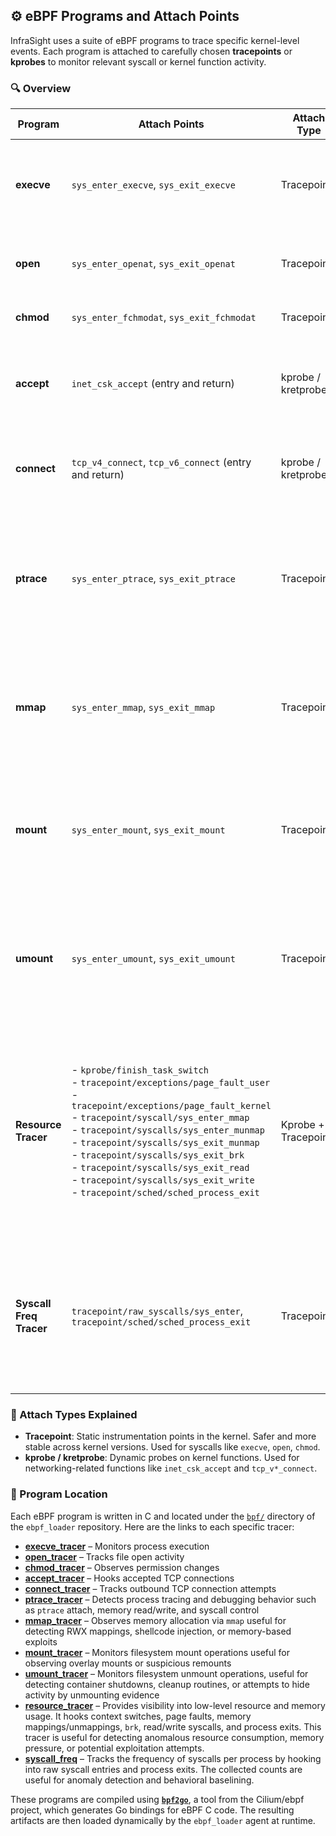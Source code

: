 ## ⚙️ eBPF Programs and Attach Points

InfraSight uses a suite of eBPF programs to trace specific kernel-level events. Each program is attached to carefully chosen **tracepoints** or **kprobes** to monitor relevant syscall or kernel function activity.

### 🔍 Overview

| Program     | Attach Points                                         | Attach Type        | Description                                                                       |
| ----------- | ----------------------------------------------------- | ------------------ | --------------------------------------------------------------------------------- |
| **execve**  | `sys_enter_execve`, `sys_exit_execve`                 | Tracepoint         | Traces process execution events, including command-line arguments and exit status |
| **open**    | `sys_enter_openat`, `sys_exit_openat`                 | Tracepoint         | Captures file open attempts, including accessed filename                          |
| **chmod**   | `sys_enter_fchmodat`, `sys_exit_fchmodat`             | Tracepoint         | Monitors changes to file permissions                                              |
| **accept**  | `inet_csk_accept` (entry and return)                  | kprobe / kretprobe | Captures accepted network connections (i.e., incoming TCP connections)            |
| **connect** | `tcp_v4_connect`, `tcp_v6_connect` (entry and return) | kprobe / kretprobe | Monitors outbound TCP connection attempts for both IPv4 and IPv6                  |
| **ptrace**  | `sys_enter_ptrace`, `sys_exit_ptrace`                 | Tracepoint         | Observes process tracing actions like `attach`, `peek`, `poke`, and `continue`; useful for detecting debuggers, tampering, or reverse engineering |
| **mmap**    | `sys_enter_mmap`, `sys_exit_mmap`                     | Tracepoint         | Tracks memory mapping requests, including suspicious RWX regions used in shellcode or injection attacks                                           |
| **mount**   | `sys_enter_mount`, `sys_exit_mount`                   | Tracepoint         | Monitors mount system calls useful for detecting container mount propagation, overlay mounts, or filesystem tampering |
| **umount** | `sys_enter_umount`, `sys_exit_umount` | Tracepoint | Tracks unmount operations, which may indicate container teardown, cleanup, or attempts to hide malicious filesystems |
| **Resource Tracer**   | - `kprobe/finish_task_switch`  <br> - `tracepoint/exceptions/page_fault_user`  <br> - `tracepoint/exceptions/page_fault_kernel` <br> - `tracepoint/syscall/sys_enter_mmap` <br> - `tracepoint/syscalls/sys_enter_munmap` <br> - `tracepoint/syscalls/sys_exit_munmap` <br> - `tracepoint/syscalls/sys_exit_brk` <br> - `tracepoint/syscalls/sys_exit_read` <br> - `tracepoint/syscalls/sys_exit_write` <br> - `tracepoint/sched/sched_process_exit` | Kprobe + Tracepoints | Monitors low-level resource usage and memory management (context switches, page faults, mmap/munmap, brk, read/write, and process exit). Useful for detecting anomalous resource consumption or crashes. |
| **Syscall Freq Tracer** | `tracepoint/raw_syscalls/sys_enter`, `tracepoint/sched/sched_process_exit` | Tracepoint         | Counts syscall invocations and aggregates frequency metrics per process until exit. Useful for anomaly detection based on unusual syscall usage patterns. |






### 🧩 Attach Types Explained

* **Tracepoint**: Static instrumentation points in the kernel. Safer and more stable across kernel versions. Used for syscalls like `execve`, `open`, `chmod`.
* **kprobe / kretprobe**: Dynamic probes on kernel functions. Used for networking-related functions like `inet_csk_accept` and `tcp_v*_connect`.

### 📁 Program Location

Each eBPF program is written in C and located under the [`bpf/`](https://github.com/ALEYI17/ebpf_loader/tree/main/bpf) directory of the `ebpf_loader` repository. Here are the links to each specific tracer:

* **[execve\_tracer](https://github.com/ALEYI17/ebpf_loader/tree/main/bpf/execve_tracer)** – Monitors process execution
* **[open\_tracer](https://github.com/ALEYI17/ebpf_loader/tree/main/bpf/open_tracer)** – Tracks file open activity
* **[chmod\_tracer](https://github.com/ALEYI17/ebpf_loader/tree/main/bpf/chmod_tracer)** – Observes permission changes
* **[accept\_tracer](https://github.com/ALEYI17/ebpf_loader/tree/main/bpf/accept_tracer)** – Hooks accepted TCP connections
* **[connect\_tracer](https://github.com/ALEYI17/ebpf_loader/tree/main/bpf/connect_tracer)** – Tracks outbound TCP connection attempts
* **[ptrace\_tracer](https://github.com/ALEYI17/ebpf_loader/tree/main/bpf/ptrace_tracer)** – Detects process tracing and debugging behavior such as `ptrace` attach, memory read/write, and syscall control
* **[mmap\_tracer](https://github.com/ALEYI17/ebpf_loader/tree/main/bpf/mmap_tracer)** – Observes memory allocation via `mmap` useful for detecting RWX mappings, shellcode injection, or memory-based exploits
* **[mount\_tracer](https://github.com/ALEYI17/ebpf_loader/tree/main/bpf/mount_tracer)** – Monitors filesystem mount operations useful for observing overlay mounts or suspicious remounts
* **[umount\_tracer](https://github.com/ALEYI17/ebpf_loader/tree/main/bpf/umount_tracer)** – Monitors filesystem unmount operations, useful for detecting container shutdowns, cleanup routines, or attempts to hide activity by unmounting evidence
* **[resource\_tracer](https://github.com/ALEYI17/ebpf_loader/tree/main/bpf/resource_tracer)** – Provides visibility into low-level resource and memory usage. It hooks context switches, page faults, memory mappings/unmappings, `brk`, read/write syscalls, and process exits. This tracer is useful for detecting anomalous resource consumption, memory pressure, or potential exploitation attempts.
* **[syscall_freq](https://github.com/ALEYI17/ebpf_loader/tree/main/bpf/syscall_freq)** – Tracks the frequency of syscalls per process by hooking into raw syscall entries and process exits. The collected counts are useful for anomaly detection and behavioral baselining.









These programs are compiled using **[`bpf2go`](https://pkg.go.dev/github.com/cilium/ebpf/cmd/bpf2go)**, a tool from the Cilium/ebpf project, which generates Go bindings for eBPF C code. The resulting artifacts are then loaded dynamically by the `ebpf_loader` agent at runtime.
